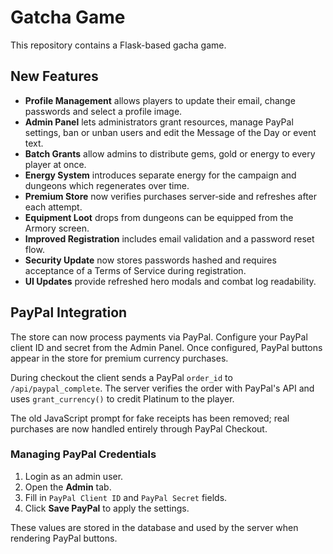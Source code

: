 # Gatcha Game

This repository contains a Flask-based gacha game.

## New Features

- **Profile Management** allows players to update their email, change passwords
  and select a profile image.
- **Admin Panel** lets administrators grant resources, manage PayPal settings,
  ban or unban users and edit the Message of the Day or event text.
- **Batch Grants** allow admins to distribute gems, gold or energy to every player at once.
- **Energy System** introduces separate energy for the campaign and dungeons
  which regenerates over time.
- **Premium Store** now verifies purchases server‑side and refreshes after each
  attempt.
- **Equipment Loot** drops from dungeons can be equipped from the Armory screen.
- **Improved Registration** includes email validation and a password reset flow.
- **Security Update** now stores passwords hashed and requires acceptance of a Terms of Service during registration.
- **UI Updates** provide refreshed hero modals and combat log readability.

## PayPal Integration

The store can now process payments via PayPal. Configure your PayPal client ID and secret from the Admin Panel. Once configured, PayPal buttons appear in the store for premium currency purchases.

During checkout the client sends a PayPal `order_id` to `/api/paypal_complete`.
The server verifies the order with PayPal's API and uses `grant_currency()` to credit Platinum to the player.

The old JavaScript prompt for fake receipts has been removed; real purchases are now handled entirely through PayPal Checkout.

### Managing PayPal Credentials
1. Login as an admin user.
2. Open the **Admin** tab.
3. Fill in `PayPal Client ID` and `PayPal Secret` fields.
4. Click **Save PayPal** to apply the settings.

These values are stored in the database and used by the server when rendering PayPal buttons.
